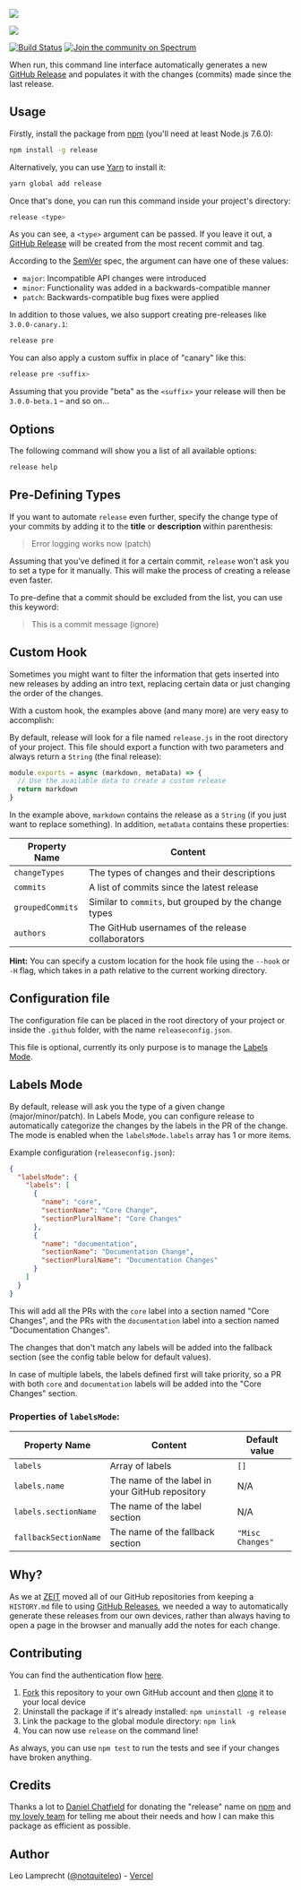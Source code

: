 ![](https://raw.githubusercontent.com/zeit/art/e0348ab1848337de87ccbb713fa33345aa0ba153/release/repo-banner.png)


<a aria-label="Vercel logo" href="https://vercel.com">
  <img src="https://img.shields.io/badge/MADE%20BY%20Vercel-000000.svg?style=for-the-badge&logo=ZEIT&labelColor=000000&logoWidth=20">
</a>


[![Build Status](https://circleci.com/gh/zeit/release.svg?&style=shield)](https://circleci.com/gh/zeit/release)
[![Join the community on Spectrum](https://withspectrum.github.io/badge/badge.svg)](https://spectrum.chat/zeit)

When run, this command line interface automatically generates a new [GitHub Release](https://help.github.com/articles/creating-releases/) and populates it with the changes (commits) made since the last release.

## Usage

Firstly, install the package from [npm](https://npmjs.com/release) (you'll need at least Node.js 7.6.0):

```bash
npm install -g release
```

Alternatively, you can use [Yarn](https://yarnpkg.com/en/) to install it:

```bash
yarn global add release
```

Once that's done, you can run this command inside your project's directory:

```bash
release <type>
```

As you can see, a `<type>` argument can be passed. If you leave it out, a [GitHub Release](https://help.github.com/articles/creating-releases/) will be created from the most recent commit and tag.

According to the [SemVer](https://semver.org) spec, the argument can have one of these values:

- `major`: Incompatible API changes were introduced
- `minor`: Functionality was added in a backwards-compatible manner
- `patch`: Backwards-compatible bug fixes were applied

In addition to those values, we also support creating pre-releases like `3.0.0-canary.1`:

```bash
release pre
```

You can also apply a custom suffix in place of "canary" like this:

```bash
release pre <suffix>
```

Assuming that you provide "beta" as the `<suffix>` your release will then be `3.0.0-beta.1` – and so on...

## Options

The following command will show you a list of all available options:

```bash
release help
```

## Pre-Defining Types

If you want to automate `release` even further, specify the change type of your commits by adding it to the **title** or **description** within parenthesis:

> Error logging works now (patch)

Assuming that you've defined it for a certain commit, `release` won't ask you to set a type for it manually. This will make the process of creating a release even faster.

To pre-define that a commit should be excluded from the list, you can use this keyword:

> This is a commit message (ignore)

## Custom Hook

Sometimes you might want to filter the information that gets inserted into new releases by adding an intro text, replacing certain data or just changing the order of the changes.

With a custom hook, the examples above (and many more) are very easy to accomplish:

By default, release will look for a file named `release.js` in the root directory of your project. This file should export a function with two parameters and always return a `String` (the final release):

```js
module.exports = async (markdown, metaData) => {
  // Use the available data to create a custom release
  return markdown
}
```

In the example above, `markdown` contains the release as a `String` (if you just want to replace something). In addition, `metaData` contains these properties:

| Property Name    | Content                                               |
|------------------|-------------------------------------------------------|
| `changeTypes`    | The types of changes and their descriptions           |
| `commits`        | A list of commits since the latest release            |
| `groupedCommits` | Similar to `commits`, but grouped by the change types |
| `authors`        | The GitHub usernames of the release collaborators     |

**Hint:** You can specify a custom location for the hook file using the `--hook` or `-H` flag, which takes in a path relative to the current working directory.

## Configuration file

The configuration file can be placed in the root directory of your project or inside the `.github` folder, with the name `releaseconfig.json`.

This file is optional, currently its only purpose is to manage the [Labels Mode](#labels-mode).

## Labels Mode

By default, release will ask you the type of a given change (major/minor/patch). In Labels Mode, you can configure release to automatically categorize the changes by the labels in the PR of the change. The mode is enabled when the `labelsMode.labels` array has 1 or more items.

Example configuration (`releaseconfig.json`):

```json
{
  "labelsMode": {
    "labels": [
      {
        "name": "core",
        "sectionName": "Core Change",
        "sectionPluralName": "Core Changes"
      },
      {
        "name": "documentation",
        "sectionName": "Documentation Change",
        "sectionPluralName": "Documentation Changes"
      }
	]
  }
}
```

This will add all the PRs with the `core` label into a section named "Core Changes", and the PRs with the `documentation` label into a section named "Documentation Changes".

The changes that don't match any labels will be added into the fallback section (see the config table below for default values).

In case of multiple labels, the labels defined first will take priority, so a PR with both `core` and `documentation` labels will be added into the "Core Changes" section.

### Properties of `labelsMode`:

| Property Name              | Content                                          | Default value
|----------------------------|--------------------------------------------------|-------------------------------
| `labels`		             | Array of labels                                  | `[]`
| `labels.name`              | The name of the label in your GitHub repository  | N/A
| `labels.sectionName`       | The name of the label section                    | N/A
| `fallbackSectionName`      | The name of the fallback section                 | `"Misc Changes"`

## Why?

As we at [ZEIT](https://github.com/zeit) moved all of our GitHub repositories from keeping a `HISTORY.md` file to using [GitHub Releases](https://help.github.com/articles/creating-releases/), we needed a way to automatically generate these releases from our own devices, rather than always having to open a page in the browser and manually add the notes for each change.

## Contributing

You can find the authentication flow [here](https://github.com/zeit/release-auth).

1. [Fork](https://help.github.com/articles/fork-a-repo/) this repository to your own GitHub account and then [clone](https://help.github.com/articles/cloning-a-repository/) it to your local device
2. Uninstall the package if it's already installed: `npm uninstall -g release`
3. Link the package to the global module directory: `npm link`
4. You can now use `release` on the command line!

As always, you can use `npm test` to run the tests and see if your changes have broken anything.

## Credits

Thanks a lot to [Daniel Chatfield](https://github.com/danielchatfield) for donating the "release" name on [npm](https://www.npmjs.com) and [my lovely team](https://vercel.com/about) for telling me about their needs and how I can make this package as efficient as possible.

## Author

Leo Lamprecht ([@notquiteleo](https://twitter.com/notquiteleo)) - [Vercel](https://vercel.com)
